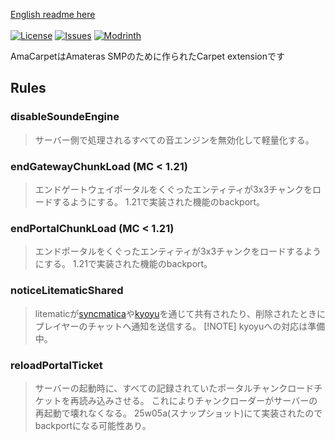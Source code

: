 [English readme here](https://github.com/pugur523/ama-carpet/blob/main/README.md)<br><br>
[![License](https://img.shields.io/github/license/pugur523/ama-carpet.svg)](https://opensource.org/licenses/MIT)
[![Issues](https://img.shields.io/github/issues/pugur523/ama-carpet.svg)](https://github.com/pugur523/ama-carpet/issues)
[![Modrinth](https://img.shields.io/modrinth/dt/amacarpet?label=Modrinth%20Downloads)](https://modrinth.com/mod/amacarpet)

AmaCarpetはAmateras SMPのために作られたCarpet extensionです

## Rules


### disableSoundeEngine

> サーバー側で処理されるすべての音エンジンを無効化して軽量化する。


### endGatewayChunkLoad (MC < 1.21)

> エンドゲートウェイポータルをくぐったエンティティが3x3チャンクをロードするようにする。
> 1.21で実装された機能のbackport。


### endPortalChunkLoad (MC < 1.21)

> エンドポータルをくぐったエンティティが3x3チャンクをロードするようにする。
> 1.21で実装された機能のbackport。


### noticeLitematicShared

> litematicが[syncmatica](https://modrinth.com/mod/syncmatica)や[kyoyu](https://modrinth.com/mod/kyoyu)を通じて共有されたり、削除されたときにプレイヤーのチャットへ通知を送信する。
> [!NOTE] kyoyuへの対応は準備中。


### reloadPortalTicket

> サーバーの起動時に、すべての記録されていたポータルチャンクロードチケットを再読み込みさせる。
> これによりチャンクローダーがサーバーの再起動で壊れなくなる。
> 25w05a(スナップショット)にて実装されたのでbackportになる可能性あり。